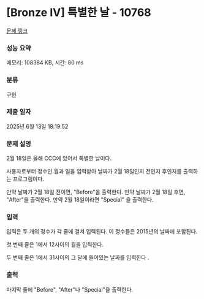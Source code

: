 # [Bronze IV] 특별한 날 - 10768 

[문제 링크](https://www.acmicpc.net/problem/10768) 

### 성능 요약

메모리: 108384 KB, 시간: 80 ms

### 분류

구현

### 제출 일자

2025년 6월 13일 18:19:52

### 문제 설명

<p>2월 18일은 올해 CCC에 있어서 특별한 날이다.</p>

<p>사용자로부터 정수인 월과 일을 입력받아 날짜가 2월 18일인지 전인지 후인지를 출력하는 프로그램이다.</p>

<p>만약 날짜가 2월 18일 전이면, "Before"을 출력한다. 만약 날짜가 2월 18일 후면, "After"을 출력한다. 만약 2월 18일이라면 "Special" 을 출력한다.</p>

### 입력 

 <p>입력은 두 개의 정수가 각 줄에 걸쳐 입력된다. 이 정수들은 2015년의 날짜에 포함된다.</p>

<p>첫 번째 줄은 1에서 12사이의 월을 입력한다.</p>

<p>두 번째 줄은 1에서 31사이의 그 달에 들어있는 날짜를 입력한다 .</p>

### 출력 

 <p>마지막 줄에 "Before", "After"나 "Special"을 출력한다.</p>

